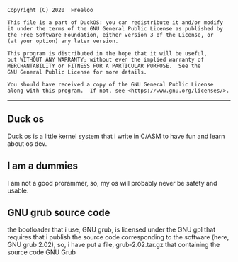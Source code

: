 
    Copyright (C) 2020  Freeloo

    This file is a part of DuckOS: you can redistribute it and/or modify
    it under the terms of the GNU General Public License as published by
    the Free Software Foundation, either version 3 of the License, or
    (at your option) any later version.

    This program is distributed in the hope that it will be useful,
    but WITHOUT ANY WARRANTY; without even the implied warranty of
    MERCHANTABILITY or FITNESS FOR A PARTICULAR PURPOSE.  See the
    GNU General Public License for more details.

    You should have received a copy of the GNU General Public License
    along with this program.  If not, see <https://www.gnu.org/licenses/>.
____________________________________________________________________________________________________
## Duck os
Duck os is a little kernel system that i write in C/ASM to have fun and learn about os dev.

## I am a dummies
I am not a good prorammer, so, my os will probably never be safety and usable.

## GNU grub source code 
the bootloader that i use, GNU grub, is licensed under the GNU gpl that requires that i publish the source code corresponding to the software (here, GNU grub 2.02), so, i have put a file, grub-2.02.tar.gz that containing the source code GNU Grub